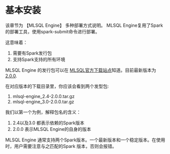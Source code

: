 # 基本安装

该章节为 【MLSQL Engine】 多种部署方式说明。 MLSQL Engine复用了Spark的部署工具，使用spark-submit命令进行部署。

这意味着：

1. 需要有Spark发行包
2. 支持Spark支持的所有环境

MLSQL Engine 的发行包可以在 [MLSQL官方下载站点](http://download.mlsql.tech/)知道。目前最新版本为[2.0.0](http://download.mlsql.tech/2.0.0/).

在对应版本的下载目录里，你应该会看到两个发型包:

1. mlsql-engine_2.4-2.0.0.tar.gz      
2. mlsql-engine_3.0-2.0.0.tar.gz 


我们以第一个为例，解释包名的含义：

1. 2.4以及3.0 都表示依赖的Spark版本
2. 2.0.0 表示MLSQL Engine的自身的版本

MLSQL Engine 通常支持两个Spark版本。一个最新版本和一个稳定版本。在使用时，用户需要注意与之匹配的Spark 版本，否则会报错。
